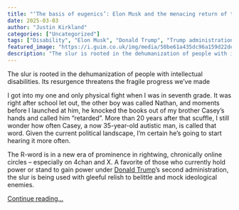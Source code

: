 ```yaml
---
title: "‘The basis of eugenics’: Elon Musk and the menacing return of the R-word"
date: 2025-03-03
author: "Justin Kirkland"
categories: ["Uncategorized"]
tags: ["Disability", "Elon Musk", "Donald Trump", "Trump administration", "Social media", "US news", "US politics", "Republicans", "Far right (US)"]
featured_image: "https://i.guim.co.uk/img/media/50be61a435dc96a159d22de48c5ce985c0b46195/322_271_2839_1703/master/2839.jpg?width=140&quality=85&auto=format&fit=max&s=5a8452ac80fb903d91b338766ea4220b"
description: "The slur is rooted in the dehumanization of people with intellectual disabilities. Its resurgence threatens the fragile progress we’ve madeI got into my one and..."
---
```


The slur is rooted in the dehumanization of people with intellectual disabilities. Its resurgence threatens the fragile progress we’ve made

I got into my one and only physical fight when I was in seventh grade. It was right after school let out, the other boy was called Nathan, and moments before I launched at him, he knocked the books out of my brother Casey’s hands and called him “retarded”. More than 20 years after that scuffle, I still wonder how often Casey, a now 35-year-old autistic man, is called that word. Given the current political landscape, I’m certain he’s going to start hearing it more often.

The R-word is in a new era of prominence in rightwing, chronically online circles – especially on 4chan and X. A favorite of those who currently hold power or stand to gain power under [Donald Trump](https://www.theguardian.com/us-news/donaldtrump)’s second administration, the slur is being used with gleeful relish to belittle and mock ideological enemies.

[Continue reading...](https://www.theguardian.com/world/2025/mar/03/r-word-right-wing-rise)
